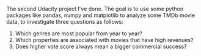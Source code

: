 The second Udacity project I've done. The goal is to use some python packages like pandas, numpy and matplotlib to analyze some TMDb movie data, to investigate three questions as follows:
1. Which genres are most popular from year to year?
2. Which properties are associated with movies that have high revenues?
3. Does higher vote score always mean a bigger commercial success?
